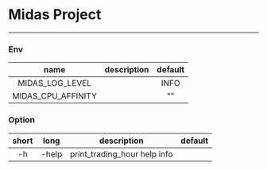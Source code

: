 # Midas Project

---

### Env

| name        | description   |  default  |
| :--------:   | :-----:  | :----:  |
| MIDAS_LOG_LEVEL  |  |   INFO     |
| MIDAS_CPU_AFFINITY | | "" |


### Option

| short | long    | description   |  default  |
| :---: | :----:  | :-----:       | :----:    |
| -h    | -help   | print_trading_hour help info |         |
